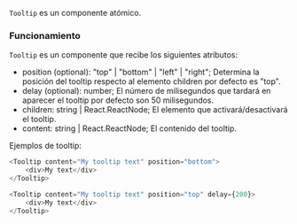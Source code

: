 `Tooltip` es un componente atómico.

### Funcionamiento

`Tooltip` es un componente que recibe los siguientes atributos:

-   position (optional): "top" | "bottom" | "left" | "right"; Determina la posición del tooltip respecto al elemento children por defecto es "top".
-   delay (optional): number; El número de milisegundos que tardará en aparecer el tooltip por defecto son 50 milisegundos.
-   children: string | React.ReactNode; El elemento que activará/desactivará el tooltip.
-   content: string | React.ReactNode; El contenido del tooltip.

Ejemplos de tooltip:

```javascript
<Tooltip content="My tooltip text" position="bottom">
    <div>My text</div>
</Tooltip>
```

```javascript
<Tooltip content="My tooltip text" position="top" delay={200}>
    <div>My text</div>
</Tooltip>
```
